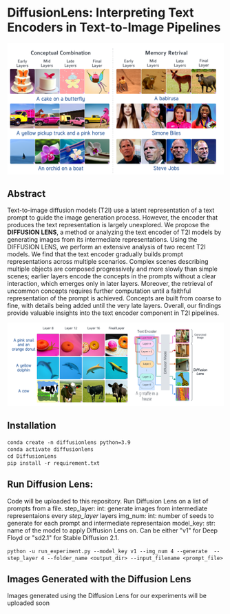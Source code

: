 # DiffusionLens: Interpreting Text Encoders in Text-to-Image Pipelines

<img style="witdh: 100%;" src="images/examples.png">

## Abstract
Text-to-image diffusion models (T2I) use a latent representation of a text prompt to guide the image generation process. However, the encoder that produces the text representation is largely unexplored. We propose the **DIFFUSION LENS**, a method or analyzing the text encoder of T2I models by generating images from its intermediate representations. Using the DIFFUSION LENS, we perform an extensive analysis of two recent T2I models. We find that the text encoder gradually builds prompt representations across multiple scenarios. Complex scenes describing multiple objects are composed progressively and more slowly than simple scenes; earlier layers encode the concepts in the prompts without a clear interaction, which emerges only in later layers. Moreover, the retrieval of uncommon concepts requires further computation until a faithful representation of the prompt is achieved. Concepts are built from coarse to fine, with details being added until the very late layers. Overall, our findings provide valuable insights into the text encoder component in T2I pipelines.


<img style="witdh: 100%;" src="images/method.png">

## Installation
```
conda create -n diffusionlens python=3.9
conda activate diffusionlens
cd DiffusionLens
pip install -r requirement.txt
```

## Run Diffusion Lens:

Code will be uploaded to this repository.
Run Diffusion Lens on a list of prompts from a file. 
step_layer: int: generate images from intermediate representaions every _step_layer_ layers
img_num: int: number of seeds to generate for each prompt and intermediate representaion
model_key: str: name of the model to apply Diffusion Lens on. Can be either "v1" for Deep Floyd or "sd2.1" for Stable Diffusion 2.1.

```
python -u run_experiment.py --model_key v1 --img_num 4 --generate  --step_layer 4 --folder_name <output_dir> --input_filename <prompt_file>
```

## Images Generated with the Diffusion Lens
Images generated using the Diffusion Lens for our experiments will be uploaded soon
